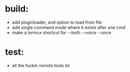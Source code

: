 # build:
* add pluginloader, and option to load from file
* add single command mode where it exists after one cmd
* make a termux shortcut for --both --voice --once

# test:
* all the fuckin remote tools lol
